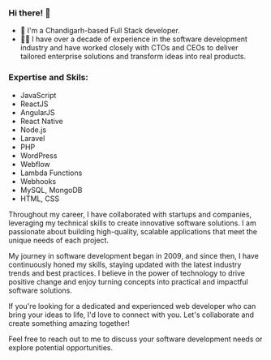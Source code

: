 ### Hi there! 👋

- 🏡 I'm a Chandigarh-based Full Stack developer.
- 👷‍♂️ I have over a decade of experience in the software development industry and have worked closely with CTOs and CEOs to deliver tailored enterprise solutions and transform ideas into real products.

### Expertise and Skils:
- JavaScript
- ReactJS
- AngularJS
- React Native
- Node.js
- Laravel
- PHP
- WordPress
- Webflow
- Lambda Functions
- Webhooks
- MySQL, MongoDB
- HTML, CSS

Throughout my career, I have collaborated with startups and companies, leveraging my technical skills to create innovative software solutions. I am passionate about building high-quality, scalable applications that meet the unique needs of each project.

My journey in software development began in 2009, and since then, I have continuously honed my skills, staying updated with the latest industry trends and best practices. I believe in the power of technology to drive positive change and enjoy turning concepts into practical and impactful software solutions.

If you're looking for a dedicated and experienced web developer who can bring your ideas to life, I'd love to connect with you. Let's collaborate and create something amazing together!

Feel free to reach out to me to discuss your software development needs or explore potential opportunities.
